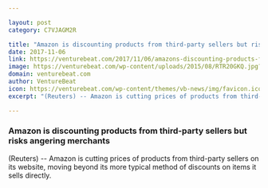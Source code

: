 ```yaml
---

layout: post
category: C7VJAGM2R

title: "Amazon is discounting products from third-party sellers but risks angering merchants"
date: 2017-11-06
link: https://venturebeat.com/2017/11/06/amazons-discounting-products-from-third-party-sellers-but-risks-angering-merchants/
image: https://venturebeat.com/wp-content/uploads/2015/08/RTR20GKQ.jpg?fit=780%2C588&strip=all
domain: venturebeat.com
author: VentureBeat
icon: https://venturebeat.com/wp-content/themes/vb-news/img/favicon.ico
excerpt: "(Reuters) -- Amazon is cutting prices of products from third-party sellers on its website, moving beyond its more typical method of discounts on items it sells directly."

---
```


### Amazon is discounting products from third-party sellers but risks angering merchants

(Reuters) -- Amazon is cutting prices of products from third-party sellers on its website, moving beyond its more typical method of discounts on items it sells directly.
